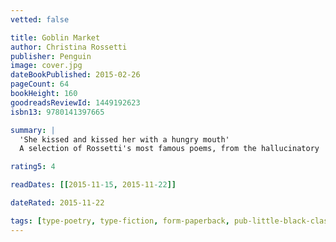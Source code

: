 ```yaml
---
vetted: false

title: Goblin Market
author: Christina Rossetti
publisher: Penguin
image: cover.jpg
dateBookPublished: 2015-02-26
pageCount: 64
bookHeight: 160
goodreadsReviewId: 1449192623
isbn13: 9780141397665

summary: |
  'She kissed and kissed her with a hungry mouth'
  A selection of Rossetti's most famous poems, from the hallucinatory 'Goblin Market' to 'In the bleak mid-winter'.

rating5: 4

readDates: [[2015-11-15, 2015-11-22]]

dateRated: 2015-11-22

tags: [type-poetry, type-fiction, form-paperback, pub-little-black-classics]
---
```

